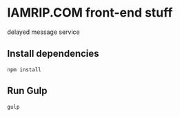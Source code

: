 # IAMRIP.COM front-end stuff
delayed message service

## Install dependencies

	npm install

## Run Gulp

	gulp
